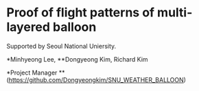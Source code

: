 # Proof of flight patterns of multi-layered balloon

Supported by Seoul National Uniersity.

*Minhyeong Lee, **Dongyeong Kim, Richard Kim

*Project Manager
**(https://github.com/Dongyeongkim/SNU_WEATHER_BALLOON)

